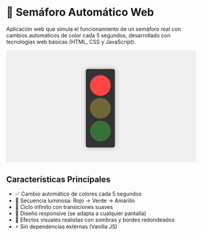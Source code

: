 # 🚦 Semáforo Automático Web

Aplicación web que simula el funcionamiento de un semáforo real con cambios automáticos de color cada 5 segundos, desarrollado con tecnologías web básicas (HTML, CSS y JavaScript).

![Semaforo Demo](CapturaSemaforo.png)

## Características Principales
- ✅ Cambio automático de colores cada 5 segundos
- 🌈 Secuencia luminosa: Rojo → Verde → Amarillo
- 🔄 Ciclo infinito con transiciones suaves
- 📱 Diseño responsive (se adapta a cualquier pantalla)
- 🎨 Efectos visuales realistas con sombras y bordes redondeados
- ⚡ Sin dependencias externas (Vanilla JS)
